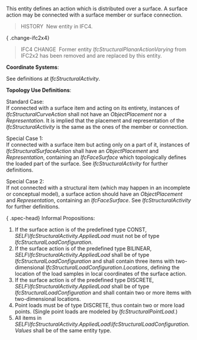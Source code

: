 ﻿This entity defines an action which is distributed over a surface. A surface action may be connected with a surface member or surface connection.

> HISTORY&nbsp; New entity in IFC4.

{ .change-ifc2x4}
> IFC4 CHANGE&nbsp; Former entity _IfcStructuralPlanarActionVarying_ from IFC2x2 has been removed and are replaced by this entity.

****Coordinate Systems****:

See definitions at _IfcStructuralActivity_.

****Topology Use Definitions****:

Standard Case:  
If connected with a surface item and acting on its entirety, instances of _IfcStructuralCurveAction_ shall not have an _ObjectPlacement_ nor a _Representation_. It is implied that the placement and representation of the _IfcStructuralActivity_ is the same as the ones of the member or connection.

Special Case 1:  
If connected with a surface item but acting only on a part of it, instances of _IfcStructuralSurfaceAction_ shall have an _ObjectPlacement_ and _Representation_, containing an _IfcFaceSurface_ which topologically defines the loaded part of the surface. See _IfcStructuralActivity_ for further definitions.

Special Case 2:  
If not connected with a structural item (which may happen in an incomplete or conceptual model), a surface action should have an _ObjectPlacement_ and _Representation_, containing an _IfcFaceSurface_. See _IfcStructuralActivity_ for further definitions.

{ .spec-head}
Informal Propositions:

1. If the surface action is of the predefined type CONST, _SELF\IfcStructuralActivity.AppliedLoad_ must not be of type _IfcStructuralLoadConfiguration_.
2. If the surface action is of the predefined type BILINEAR, _SELF\IfcStructuralActivity.AppliedLoad_ shall be of type _IfcStructuralLoadConfiguration_ and shall contain three items with two-dimensional _IfcStructuralLoadConfiguration.Locations_, defining the location of the load samples in local coordinates of the surface action. 
3. If the surface action is of the predefined type DISCRETE, _SELF\IfcStructuralActivity.AppliedLoad_ shall be of type _IfcStructuralLoadConfiguration_ and shall contain two or more items with two-dimensional locations. 
4. Point loads must be of type DISCRETE, thus contain two or more load points. (Single point loads are modeled by _IfcStructuralPointLoad_.)
5. All items in _SELF\IfcStructuralActivity.AppliedLoad\IfcStructuralLoadConfiguration.Values_ shall be of the same entity type.